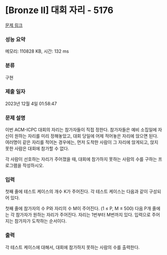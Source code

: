 # [Bronze II] 대회 자리 - 5176 

[문제 링크](https://www.acmicpc.net/problem/5176) 

### 성능 요약

메모리: 110828 KB, 시간: 132 ms

### 분류

구현

### 제출 일자

2023년 12월 4일 01:58:47

### 문제 설명

<p>
	이번 ACM-ICPC 대회의 자리는 참가자들이 직접 정한다. 참가자들은 예비 소집일에 자신이 원하는 자리를 미리 정해놓았고, 대회 당일에 어제 적어놓은 자리에 앉으면 된다. 여러명이 같은 자리를 적어논 경우에는, 먼저 도착한 사람이 그 자리에 앉게되고, 앉지 못한 사람은 대회에 참가할 수 없다.</p>

<p>
	각 사람이 선호하는 자리가 주어졌을 때, 대회에 참가하지 못하는 사람의 수를 구하는 프로그램을 작성하시오.</p>

### 입력 

 <p>
	첫째 줄에 테스트 케이스의 개수 K가 주어진다. 각 테스트 케이스는 다음과 같이 구성되어 있다.</p>

<p>
	첫째 줄에 참가자의 수 P와 자리의 수 M이 주어진다. (1 ≤ P, M ≤ 500) 다음 P개 줄에는 각 참가자가 원하는 자리가 주어진다. 자리는 1번부터 M번까지 있다. 입력으로 주어지는 참가자가 도착하는 순서이다.</p>

### 출력 

 <p>
	각 테스트 케이스에 대해서, 대회에 참가하지 못하는 사람의 수를 출력한다.</p>

